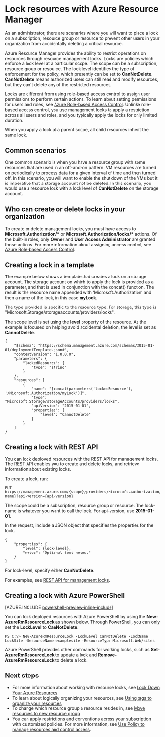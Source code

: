 <properties 
	pageTitle="Lock Resources with Resource Manager | Microsoft Azure" 
	description="Prevent users from updating or deleting certain resources by applying a restriction to all users and roles." 
	services="azure-resource-manager" 
	documentationCenter="" 
	authors="tfitzmac" 
	manager="wpickett" 
	editor=""/>

<tags 
	ms.service="azure-resource-manager" 
	ms.workload="multiple" 
	ms.tgt_pltfrm="na" 
	ms.devlang="na" 
	ms.topic="article" 
	ms.date="01/21/2016" 
	ms.author="tomfitz"/>

# Lock resources with Azure Resource Manager

As an administrator, there are scenarios where you will want to place a lock on a subscription, resource group or resource  to prevent other users in your organization from accidentally deleting a critical resource. 

Azure Resource Manager provides the ability to restrict operations on resources through resource management locks. Locks are policies which enforce a lock level at a particular scope. The scope can be a subscription, resource group or resource. The lock level identifies the type of enforcement for the policy, which presently can be set to **CanNotDelete**. **CanNotDelete** means authorized users can still read and modify resources, but they can't delete any of the restricted resources.

Locks are different from using role-based access control to assign user permissions to perform certain actions. To learn about setting permissions for users and roles, see 
[Azure Role-based Access Control](./active-directory/role-based-access-control-configure.md). Unlinke role-based access control, you use management locks to apply a restriction across all users and roles, and you typically apply the locks for only limited duration.

When you apply a lock at a parent scope, all child resources inherit the same lock.

## Common scenarios

One common scenario is when you have a resource group with some resources that are used in an off-and-on pattern.  VM resources are turned on periodically to process data for a given interval of 
time and then turned off. In this scenario, you will want to enable the shut down of the VMs but it is imperative 
that a storage account not be deleted. In this scenario, you would use a resource lock with a lock level of **CanNotDelete** on the storage account.

## Who can create or delete locks in your organization

To create or delete management locks, you must have access to **Microsoft.Authorization/\*** or **Microsoft.Authorization/locks/\*** actions. Of the built-in roles, only **Owner** and **User Access Administrator** are granted those actions. For more information about assigning access control, see [Azure Role-based Access Control](./active-directory/role-based-access-control-configure.md).

## Creating a lock in a template

The example below shows a template that creates a lock on a storage account. The storage account on which to apply the lock is provided as a parameter, and that is used 
in conjunction with the concat() function.  The result is the resource name appended with ‘Microsoft.Authorization’ and then a name of the lock, in this case **myLock**.

The type provided is specific to the resource type. For storage, this type is "Microsoft.Storage/storageaccounts/providers/locks".

The scope level is set using the **level** property of the resource. As the example is focused on helping avoid accidental deletion, the level is set as **CannotDelete**.

    {
        "$schema": "https://schema.management.azure.com/schemas/2015-01-01/deploymentTemplate.json#",
        "contentVersion": "1.0.0.0",
        "parameters": {
            "lockedResource": {
                "type": "string"
            }
        },
        "resources": [
            {
                "name": "[concat(parameters('lockedResource'), '/Microsoft.Authorization/myLock')]",
                "type": "Microsoft.Storage/storageAccounts/providers/locks",
                "apiVersion": "2015-01-01",
                "properties": {
	                "level": "CannotDelete"
                }
            }
        ]
    }

## Creating a lock with REST API

You can lock deployed resources with the [REST API for management locks](https://msdn.microsoft.com/library/azure/mt204563.aspx). The REST API enables you to create and delete locks, and 
retrieve information about existing locks.

To create a lock, run:

    PUT https://management.azure.com/{scope}/providers/Microsoft.Authorization/locks/{lock-name}?api-version={api-version}

The scope could be a subscription, resource group or resource. The lock-name is whatever you want to call the lock. For api-version, use **2015-01-01**.

In the request, include a JSON object that specifies the properties for the lock.

    {
        "properties": {
            "level": {lock-level},
            "notes": "Optional text notes."
        }
    } 

For lock-level, specify either **CanNotDelete**.

For examples, see [REST API for management locks](https://msdn.microsoft.com/library/azure/mt204563.aspx).

## Creating a lock with Azure PowerShell

[AZURE.INCLUDE [powershell-preview-inline-include](../includes/powershell-preview-inline-include.md)]

You can lock deployed resources with Azure PowerShell by using the **New-AzureRmResourceLock** as shown below. Through PowerShell, you can only set the **LockLevel** to **CanNotDelete**.

    PS C:\> New-AzureRmResourceLock -LockLevel CanNotDelete -LockName LockSite -ResourceName examplesite -ResourceType Microsoft.Web/sites

Azure PowerShell provides other commands for working locks, such as **Set-AzureRmResourceLock** to update a lock and **Remove-AzureRmResourceLock** to delete a lock.

## Next steps

- For more information about working with resource locks, see [Lock Down Your Azure Resources](http://blogs.msdn.com/b/cloud_solution_architect/archive/2015/06/18/lock-down-your-azure-resources.aspx)
- To learn about logically organizing your resources, see [Using tags to organize your resources](resource-group-using-tags.md)
- To change which resource group a resource resides in, see [Move resources to new resource group](resource-group-move-resources.md)
- You can apply restrictions and conventions across your subscription with customized policies. For more information, see [Use Policy to manage resources and control access](resource-manager-policy.md).
